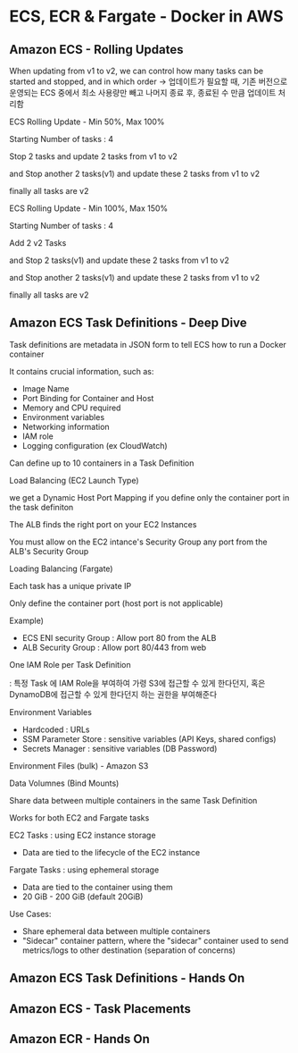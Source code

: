 # ECS, ECR & Fargate - Docker in AWS

## Amazon ECS - Rolling Updates

When updating from v1 to v2, we can control how many tasks can be started and stopped, and in which order
-> 업데이트가 필요할 때, 기존 버전으로 운영되는 ECS 중에서 최소 사용량만 빼고 나머지 종료 후, 종료된 수 만큼 업데이트 처리함

ECS Rolling Update - Min 50%, Max 100%

Starting Number of tasks : 4

Stop 2 tasks and update 2 tasks from v1 to v2

and Stop another 2 tasks(v1) and update these 2 tasks from v1 to v2

finally all tasks are v2

ECS Rolling Update - Min 100%, Max 150%

Starting Number of tasks : 4

Add 2 v2 Tasks

and Stop 2 tasks(v1) and update these 2 tasks from v1 to v2

and Stop another 2 tasks(v1) and update these 2 tasks from v1 to v2

finally all tasks are v2

## Amazon ECS Task Definitions - Deep Dive

Task definitions are metadata in JSON form to tell ECS how to run a Docker container

It contains crucial information, such as:

- Image Name
- Port Binding for Container and Host
- Memory and CPU required
- Environment variables
- Networking information
- IAM role
- Logging configuration (ex CloudWatch)

Can define up to 10 containers in a Task Definition

Load Balancing (EC2 Launch Type)

we get a Dynamic Host Port Mapping if you define only the container port in the task definiton

The ALB finds the right port on your EC2 Instances

You must allow on the EC2 intance's Security Group any port from the ALB's Security Group

Loading Balancing (Fargate)

Each task has a unique private IP

Only define the container port (host port is not applicable)

Example)

- ECS ENI security Group
  : Allow port 80 from the ALB
- ALB Security Group
  : Allow port 80/443 from web

One IAM Role per Task Definition

: 특정 Task 에 IAM Role을 부여하여 가령 S3에 접근할 수 있게 한다던지, 혹은 DynamoDB에 접근할 수 있게 한다던지 하는 권한을 부여해준다

Environment Variables

- Hardcoded : URLs
- SSM Parameter Store : sensitive variables (API Keys, shared configs)
- Secrets Manager : sensitive variables (DB Password)

Environment Files (bulk) - Amazon S3

Data Volumnes (Bind Mounts)

Share data between multiple containers in the same Task Definition

Works for both EC2 and Fargate tasks

EC2 Tasks : using EC2 instance storage

- Data are tied to the lifecycle of the EC2 instance

Fargate Tasks : using ephemeral storage

- Data are tied to the container using them
- 20 GiB - 200 GiB (default 20GiB)

Use Cases:

- Share ephemeral data between multiple containers
- "Sidecar" container pattern, where the "sidecar" container used to send metrics/logs to other destination (separation of concerns)

## Amazon ECS Task Definitions - Hands On

## Amazon ECS - Task Placements

## Amazon ECR - Hands On
